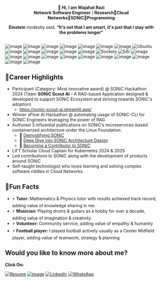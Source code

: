 <p align="center">
  <strong>👋 Hi, I am Wajahat Razi</strong><br>
  <strong>Network Software Engineer</strong> | <strong>Research</strong>🔹<strong>Cloud Networks</strong>🔹<strong>SONiC</strong>🔹<strong>Programming</strong><br>
</p>

<p align="center">
  <strong>Einstein</strong> modestly said, <strong>“It's not that I am smart, it's just that I stay with the problems longer"</strong>
</p>

##

![image](https://img.shields.io/badge/C%2B%2B-00599C?style=for-the-badge&logo=c%2B%2B&logoColor=white)
![image](https://img.shields.io/badge/Python-FFD43B?style=for-the-badge&logo=python&logoColor=blue)
![image](https://img.shields.io/badge/Open_Source-FF9900?style=for-the-badge&logo=Opensource&logoColor=white)
![image](https://img.shields.io/badge/Object_Oriented_Programming-792DE4?style=for-the-badge&logo=Object_Oriented_Programming&logoColor=white)
![image](https://img.shields.io/badge/Bash-92003B?style=for-the-badge&logo=Bash&logoColor=white)
![image](https://img.shields.io/badge/Prompt_Engineering-2088FF?style=for-the-badge&logo=PromptEngineering&logoColor=white)
![image](https://img.shields.io/badge/SONiC-13BEF9?style=for-the-badge&logo=SONiC&logoColor=white)
![Ubuntu](https://img.shields.io/badge/Ubuntu-E95420?style=for-the-badge&logo=ubuntu&logoColor=white)
![image](https://img.shields.io/badge/Linux-FCC624?style=for-the-badge&logo=linux&logoColor=black)
![image](https://img.shields.io/badge/Open_Networking-0080FF?style=for-the-badge&logo=OpenNetworking&logoColor=white)
![image](https://img.shields.io/badge/Software_Defined_Networks-A81D33?style=for-the-badge&logo=SoftwareDefinedNetworks&logoColor=white)
![image](https://img.shields.io/badge/Routing_and_Switching-74aa9c?style=for-the-badge&logo=Routing_and_Switching&logoColor=white)
![image](https://img.shields.io/badge/Distributed_Systems-161637?style=for-the-badge&logo=Distributed_Systems&logoColor=00e5ff)
![Sockets](https://img.shields.io/badge/Sockets-4A4A55?style=for-the-badge&logo=Sockets&logoColor=FF3E00)
![SAI](https://img.shields.io/badge/Switch_Abstraction_Interface-f3ffbd?style=for-the-badge&logo=Switch_Abstraction_Interface&logoColor=40B3D8)
![image](https://img.shields.io/badge/GNS3-23B258?style=for-the-badge&logo=GNS3&logoColor=white)
![image](https://img.shields.io/badge/Cisco_Packet_Tracer-1BA0D7?style=for-the-badge&logo=Cisco_Packet_Tracer&logoColor=white)
![image](https://img.shields.io/badge/NVIDIA-Air-76B900?style=for-the-badge&logo=nvidia&logoColor=white)
![image](https://img.shields.io/badge/GIT-E44C30?style=for-the-badge&logo=git&logoColor=white)
![image](https://img.shields.io/badge/Hypervisors-DD0B78?style=for-the-badge&logo=Hypervisors&logoColor=white)
![image](https://img.shields.io/badge/Containerization-2CA5E0?style=for-the-badge&logo=Containerization&logoColor=white)
![image](https://img.shields.io/badge/Orchestration-3069DE?style=for-the-badge&logo=Orchestration&logoColor=white)
![image](https://img.shields.io/badge/CI_CD-2088FF?style=for-the-badge&logo=CI_CD&logoColor=white)
![image](https://img.shields.io/badge/Virtualization-231f20?style=for-the-badge&logo=Virtualization&logoColor=white)
![image](https://img.shields.io/badge/Operating_System-E95420?style=for-the-badge&logo=OS&logoColor=white)
![image](https://img.shields.io/badge/Arduino-00979D?style=for-the-badge&logo=Arduino&logoColor=white)

## 🔹Career Highlights

- Participant (Category: Most innovative award) @ SONiC Hackathon 2024 (Team <strong>SONiC Scout AI</strong> - A RAG-based Application designed & developed to support SONiC Ecosystem and striving towards SONiC's adoption)
  - https://sonic-scout-ai.streamlit.app/
- Winner xFlow AI Hackathon @ automating usage of SONiC-CLI for SONiC Engineers leveraging the power of RAG 
- Authored 3 influential publications on SONiC’s microservices-based containerized architecture under the Linux Foundation:
  - 🔗 [Demystifying SONiC](https://sonicfoundation.dev/demystifying-sonic-its-importance-in-modern-data-centers/)
  - 🔗 [Deep Dive into SONiC Architecture Design](https://sonicfoundation.dev/deep-dive-into-sonic-architecture-design/)
  - 🔗 [Becoming a Contributor to SONiC](https://sonicfoundation.dev/becoming-a-contributor-to-sonic/)
- LiFT Scholar Cloud Captain for Kubernetes 2024 & 2025
- Led contributions to SONiC along with the development of products around SONiC
- Self-taught technologist who loves learning and solving complex software riddles in Cloud Networks.


## 🔹Fun Facts

- ⚡ <strong>Tutor: </strong> Mathematics & Physics tutor with results achieved track record, adding value of knowledge sharing in me.
- ⚡ <strong>Musician: </strong> Playing drums & guitars as a hobby for over a decade, adding value of imagination & creativity.
- ⚡ <strong>Volunteer: </strong> Community service, adding value of empathy & humanity
- ⚡ <strong>Football player:</strong> I played football actively usually as a Center Midfield player, adding value of teamwork, strategy & planning


## Would you like to know more about me?

<strong>Click On:</strong>

[![Resume](https://img.shields.io/badge/RESUME-1E90FF?style=for-the-badge&logoColor=white&labelColor=white)](https://github.com/wajahatrazi/resume)
[![image](https://img.shields.io/badge/Gmail-D14836?style=for-the-badge&logo=gmail&logoColor=white)](mailto:wajahat37@gmail.com)
[![LinkedIn](https://img.shields.io/badge/LinkedIn-0077B5?style=for-the-badge&logo=linkedin&logoColor=white)](https://linkedin.com/in/wajahatrazimalik77)
[![WhatsApp](https://img.shields.io/badge/WhatsApp-25D366?style=for-the-badge&logo=WhatsApp&logoColor=white)](https://api.whatsapp.com/send/?phone=%2B923244677444&text&type=phone_number&app_absent=0)
